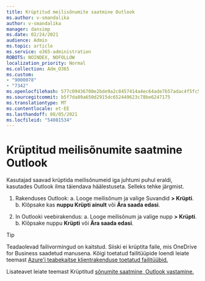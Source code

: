 ```yaml
---
title: Krüptitud meilisõnumite saatmine Outlook
ms.author: v-smandalika
author: v-smandalika
manager: dansimp
ms.date: 02/24/2021
audience: Admin
ms.topic: article
ms.service: o365-administration
ROBOTS: NOINDEX, NOFOLLOW
localization_priority: Normal
ms.collection: Adm_O365
ms.custom:
- "9000078"
- "7342"
ms.openlocfilehash: 577c09436700e2bde9a2c8457414a4ec64ade7b57adac4f5fc51ca7cffe73656
ms.sourcegitcommit: b5f7da89a650d2915dc652449623c78be6247175
ms.translationtype: MT
ms.contentlocale: et-EE
ms.lasthandoff: 08/05/2021
ms.locfileid: "54081534"
---
```

# <a name="send-encrypted-email-using-outlook"></a>Krüptitud meilisõnumite saatmine Outlook

Kasutajad saavad krüptida meilisõnumeid iga juhtumi puhul eraldi, kasutades Outlook ilma täiendava häälestuseta. Selleks tehke järgmist.

1. Rakenduses Outlook: a. Looge meilisõnum ja valige Suvandid **> Krüpti**. 
    b. Klõpsake kas **nuppu Krüpti ainult** või **Ära saada edasi**.

2. In Outlooki veebirakendus: a. Looge meilisõnum ja valige nupp **> Krüpti**.
    b. Klõpsake nuppu **Krüpti** või **Ära saada edasi**.

> [!TIP]
> Teadaolevad failivormingud on kaitstud. Siiski ei krüptita faile, mis OneDrive for Business saadetud manusena. Kõigi toetatud failitüüpide loendi leiate teemast [Azure'i teabekaitse klientrakenduse toetatud failitüübid.](https://docs.microsoft.com/azure/information-protection/rms-client/client-admin-guide-file-types)

Lisateavet leiate teemast Krüptitud [sõnumite saatmine, Outlook vastamine.](https://support.microsoft.com/topic/send-view-and-reply-to-encrypted-messages-in-outlook-for-pc-eaa43495-9bbb-4fca-922a-df90dee51980)



